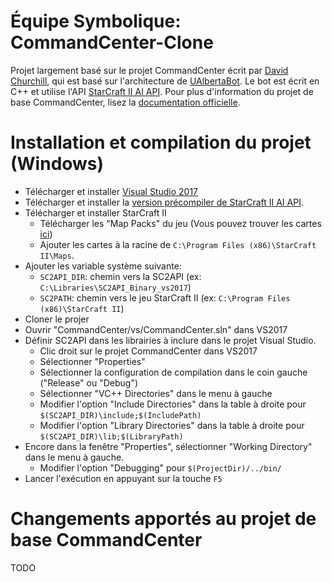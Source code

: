 # Équipe Symbolique: CommandCenter-Clone
Projet largement basé sur le projet CommandCenter écrit par [David Churchill](http://www.cs.mun.ca/~dchurchill/), qui est basé sur l'architecture de [UAlbertaBot](https://github.com/davechurchill/ualbertabot/wiki). Le bot est écrit en C++ et utilise l'API [StarCraft II AI API](https://github.com/Blizzard/s2client-api). Pour plus d'information du projet de base CommandCenter, lisez la [documentation officielle](README.md).

# Installation et compilation du projet (Windows)

* Télécharger et installer [Visual Studio 2017](https://www.visualstudio.com/downloads/)
* Télécharger et installer la [version précompiler de StarCraft II AI API](https://github.com/Blizzard/s2client-api#precompiled-libs).
* Télécharger et installer StarCraft II
  * Télécharger les "Map Packs" du jeu (Vous pouvez trouver les cartes [ici](https://github.com/Blizzard/s2client-proto#downloads))
  * Ajouter les cartes à la racine de `C:\Program Files (x86)\StarCraft II\Maps`. 
* Ajouter les variable système suivante: 
  * `SC2API_DIR`: chemin vers la SC2API (ex: `C:\Libraries\SC2API_Binary_vs2017`)
  * `SC2PATH`: chemin vers le jeu StarCraft II (ex: `C:\Program Files (x86)\StarCraft II`)
* Cloner le projer
* Ouvrir "CommandCenter/vs/CommandCenter.sln" dans VS2017
* Définir SC2API dans les librairies à inclure dans le projet Visual Studio.
  * Clic droit sur le projet CommandCenter dans VS2017
  * Sélectionner "Properties"
  * Sélectionner la configuration de compilation dans le coin gauche ("Release" ou "Debug")
  * Sélectionner "VC++ Directories" dans le menu à gauche
  * Modifier l'option "Include Directories" dans la table à droite pour `$(SC2API_DIR)\include;$(IncludePath)`
  * Modifier l'option "Library Directories" dans la table à droite pour `$(SC2API_DIR)\lib;$(LibraryPath)`
* Encore dans la fenêtre "Properties", sélectionner "Working Directory" dans le menu à gauche.
  * Modifier l'option "Debugging" pour `$(ProjectDir)/../bin/`
* Lancer l'exécution en appuyant sur la touche `F5`

# Changements apportés au projet de base CommandCenter

TODO
